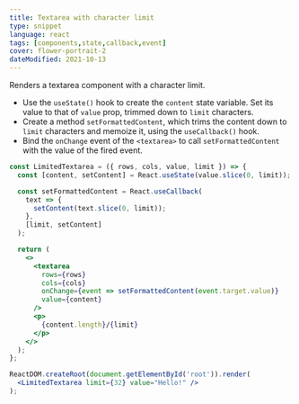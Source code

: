 ```yaml
---
title: Textarea with character limit
type: snippet
language: react
tags: [components,state,callback,event]
cover: flower-portrait-2
dateModified: 2021-10-13
---
```


Renders a textarea component with a character limit.

- Use the `useState()` hook to create the `content` state variable. Set its value to that of `value` prop, trimmed down to `limit` characters.
- Create a method `setFormattedContent`, which trims the content down to `limit` characters and memoize it, using the `useCallback()` hook.
- Bind the `onChange` event of the `<textarea>` to call `setFormattedContent` with the value of the fired event.

```jsx
const LimitedTextarea = ({ rows, cols, value, limit }) => {
  const [content, setContent] = React.useState(value.slice(0, limit));

  const setFormattedContent = React.useCallback(
    text => {
      setContent(text.slice(0, limit));
    },
    [limit, setContent]
  );

  return (
    <>
      <textarea
        rows={rows}
        cols={cols}
        onChange={event => setFormattedContent(event.target.value)}
        value={content}
      />
      <p>
        {content.length}/{limit}
      </p>
    </>
  );
};
```

```jsx
ReactDOM.createRoot(document.getElementById('root')).render(
  <LimitedTextarea limit={32} value="Hello!" />
);
```

